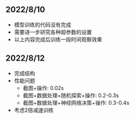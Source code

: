 ## 2022/8/10

- 模型训练的代码没有完成
- 需要进一步研究各种超参数的设置
- 以上内容完成后训练一段时间观察效果

## 2022/8/12

- 完成结构
- 性能问题
  - 截图+操作: 0.02s
  - 截图+数据处理+随机探索+操作: 0.2-0.3s
  - 截图+数据处理+神经网络决策+操作: 0.3-0.4s
- 考虑2倍减速训练


